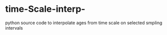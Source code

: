 # time-Scale-interp-
python source code to interpolate ages from time scale on selected smpling intervals
